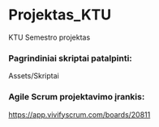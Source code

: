 # Projektas_KTU
KTU Semestro projektas

### Pagrindiniai skriptai patalpinti:
Assets/Skriptai

### Agile Scrum projektavimo įrankis:
https://app.vivifyscrum.com/boards/20811

